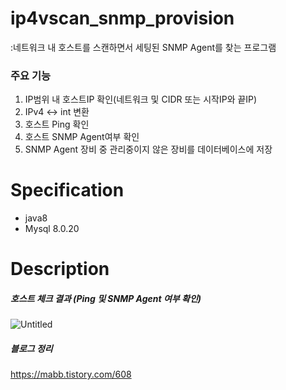 # ip4vscan_snmp_provision
:네트워크 내 호스트를 스캔하면서 세팅된 SNMP Agent를 찾는 프로그램

### 주요 기능
<ol>
<li>IP범위 내 호스트IP 확인(네트워크 및 CIDR 또는 시작IP와 끝IP)</li>
<li>IPv4 <-> int 변환</li>
<li>호스트 Ping 확인</li>
<li>호스트 SNMP Agent여부 확인</li>
<li>SNMP Agent 장비 중 관리중이지 않은 장비를 데이터베이스에 저장</li>
</ol>

# Specification
<ul>
  <li>java8</li>
  <li>Mysql 8.0.20</li>
</ul>

# Description

##### 호스트 체크 결과 (Ping 및 SNMP Agent 여부 확인)
![Untitled](https://github.com/user-attachments/assets/55d9c7a6-7524-410c-a557-be05a084ce1d)



##### 블로그 정리
https://mabb.tistory.com/608
